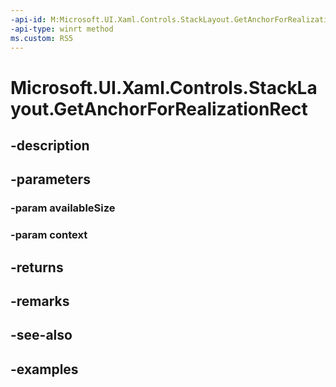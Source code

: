 ```yaml
---
-api-id: M:Microsoft.UI.Xaml.Controls.StackLayout.GetAnchorForRealizationRect(Windows.Foundation.Size,Microsoft.UI.Xaml.Controls.VirtualizingLayoutContext)
-api-type: winrt method
ms.custom: RS5
---
```


<!-- Method syntax.
virtual protected FlowLayoutAnchorInfo StackLayout.GetAnchorForRealizationRect(Size availableSize, VirtualizingLayoutContext context)
-->

# Microsoft.UI.Xaml.Controls.StackLayout.GetAnchorForRealizationRect

## -description

## -parameters
### -param availableSize

### -param context

## -returns

## -remarks

## -see-also

## -examples


